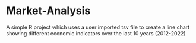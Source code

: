 # Market-Analysis
A simple R project which uses a user imported tsv file to create a line chart showing different economic indicators over the last 10 years (2012-2022)
